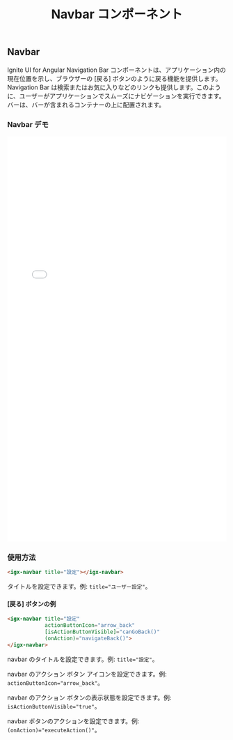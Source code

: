 ﻿---
title: Navbar コンポーネント
_description: Ignite UI for Angular Navbar コントロールはアプリケーションでのスムーズな移動を可能にする UI コンポーネントです。
_keywords: Ignite UI for Angular, UI コントロール, Angular ウィジェット, web ウィジェット, UI ウィジェット, Angular, ネイティブ Angular コンポーネント スィート, ネイティブ Angular コントロール, ネイティブ Angular コンポーネント ライブラリ, Angular Navbar コンポーネント, Angular Navbar コントロール
_language: ja
---

## Navbar

<p class="highlight">Ignite UI for Angular Navigation Bar コンポーネントは、アプリケーション内の現在位置を示し、ブラウザーの [戻る] ボタンのように戻る機能を提供します。Navigation Bar は検索またはお気に入りなどのリンクも提供します。このように、ユーザーがアプリケーションでスムーズにナビゲーションを実行できます。バーは、バーが含まれるコンテナーの上に配置されます。</p>
<div class="divider"></div>

### Navbar デモ

<div class="sample-container" style="height: 930px">
    <iframe frameborder="0" seamless width="100%" height="100%" src="{environment:demosBaseUrl}/navbar"></iframe>
</div>
<div class="divider--half"></div>

### 使用方法

```html
<igx-navbar title="設定"></igx-navbar>
```

タイトルを設定できます。例: `title="ユーザー設定"`。

#### [戻る] ボタンの例

<div class="divider--half"></div>

```html
<igx-navbar title="設定"
            actionButtonIcon="arrow_back"
            [isActionButtonVisible]="canGoBack()"
            (onAction)="navigateBack()">
</igx-navbar>
```

navbar のタイトルを設定できます。例: `title="設定"`。

navbar のアクション ボタン アイコンを設定できます。例: `actionButtonIcon="arrow_back"`。

navbar のアクション ボタンの表示状態を設定できます。例: `isActionButtonVisible="true"`。

navbar ボタンのアクションを設定できます。例: `(onAction)="executeAction()"`。

<div class="divider--half"></div>
